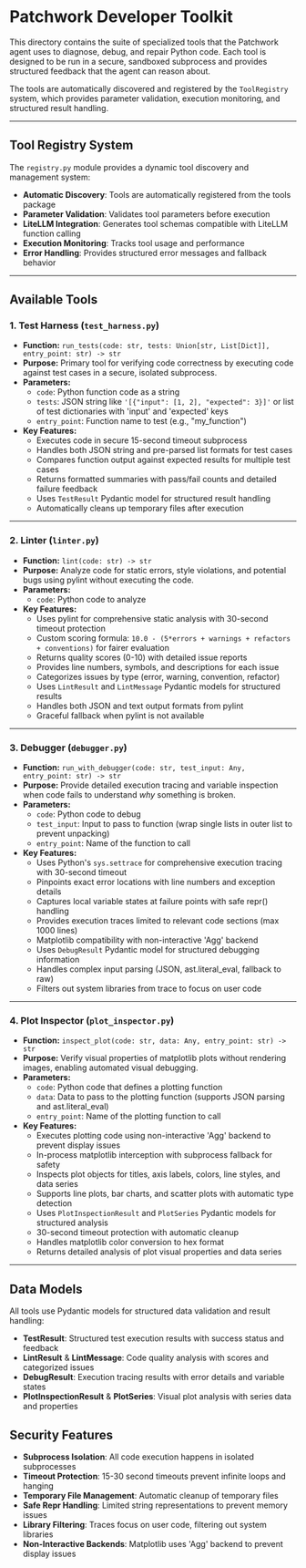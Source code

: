 # Patchwork Developer Toolkit

This directory contains the suite of specialized tools that the Patchwork agent uses to diagnose, debug, and repair Python code. Each tool is designed to be run in a secure, sandboxed subprocess and provides structured feedback that the agent can reason about.

The tools are automatically discovered and registered by the `ToolRegistry` system, which provides parameter validation, execution monitoring, and structured result handling.

---

## Tool Registry System

The `registry.py` module provides a dynamic tool discovery and management system:

- **Automatic Discovery**: Tools are automatically registered from the tools package
- **Parameter Validation**: Validates tool parameters before execution
- **LiteLLM Integration**: Generates tool schemas compatible with LiteLLM function calling
- **Execution Monitoring**: Tracks tool usage and performance
- **Error Handling**: Provides structured error messages and fallback behavior

---

## Available Tools

### 1. Test Harness (`test_harness.py`)

- **Function:** `run_tests(code: str, tests: Union[str, List[Dict]], entry_point: str) -> str`
- **Purpose:** Primary tool for verifying code correctness by executing code against test cases in a secure, isolated subprocess.
- **Parameters:**
  - `code`: Python function code as a string
  - `tests`: JSON string like `'[{"input": [1, 2], "expected": 3}]'` or list of test dictionaries with 'input' and 'expected' keys
  - `entry_point`: Function name to test (e.g., "my_function")
- **Key Features:**
  - Executes code in secure 15-second timeout subprocess
  - Handles both JSON string and pre-parsed list formats for test cases
  - Compares function output against expected results for multiple test cases
  - Returns formatted summaries with pass/fail counts and detailed failure feedback
  - Uses `TestResult` Pydantic model for structured result handling
  - Automatically cleans up temporary files after execution

---

### 2. Linter (`linter.py`)

- **Function:** `lint(code: str) -> str`
- **Purpose:** Analyze code for static errors, style violations, and potential bugs using pylint without executing the code.
- **Parameters:**
  - `code`: Python code to analyze
- **Key Features:**
  - Uses pylint for comprehensive static analysis with 30-second timeout protection
  - Custom scoring formula: `10.0 - (5*errors + warnings + refactors + conventions)` for fairer evaluation
  - Returns quality scores (0-10) with detailed issue reports
  - Provides line numbers, symbols, and descriptions for each issue
  - Categorizes issues by type (error, warning, convention, refactor)
  - Uses `LintResult` and `LintMessage` Pydantic models for structured results
  - Handles both JSON and text output formats from pylint
  - Graceful fallback when pylint is not available

---

### 3. Debugger (`debugger.py`)

- **Function:** `run_with_debugger(code: str, test_input: Any, entry_point: str) -> str`
- **Purpose:** Provide detailed execution tracing and variable inspection when code fails to understand *why* something is broken.
- **Parameters:**
  - `code`: Python code to debug
  - `test_input`: Input to pass to function (wrap single lists in outer list to prevent unpacking)
  - `entry_point`: Name of the function to call
- **Key Features:**
  - Uses Python's `sys.settrace` for comprehensive execution tracing with 30-second timeout
  - Pinpoints exact error locations with line numbers and exception details
  - Captures local variable states at failure points with safe repr() handling
  - Provides execution traces limited to relevant code sections (max 1000 lines)
  - Matplotlib compatibility with non-interactive 'Agg' backend
  - Uses `DebugResult` Pydantic model for structured debugging information
  - Handles complex input parsing (JSON, ast.literal_eval, fallback to raw)
  - Filters out system libraries from trace to focus on user code

---

### 4. Plot Inspector (`plot_inspector.py`)

- **Function:** `inspect_plot(code: str, data: Any, entry_point: str) -> str`
- **Purpose:** Verify visual properties of matplotlib plots without rendering images, enabling automated visual debugging.
- **Parameters:**
  - `code`: Python code that defines a plotting function
  - `data`: Data to pass to the plotting function (supports JSON parsing and ast.literal_eval)
  - `entry_point`: Name of the plotting function to call
- **Key Features:**
  - Executes plotting code using non-interactive 'Agg' backend to prevent display issues
  - In-process matplotlib interception with subprocess fallback for safety
  - Inspects plot objects for titles, axis labels, colors, line styles, and data series
  - Supports line plots, bar charts, and scatter plots with automatic type detection
  - Uses `PlotInspectionResult` and `PlotSeries` Pydantic models for structured analysis
  - 30-second timeout protection with automatic cleanup
  - Handles matplotlib color conversion to hex format
  - Returns detailed analysis of plot visual properties and data series

---

## Data Models

All tools use Pydantic models for structured data validation and result handling:

- **TestResult**: Structured test execution results with success status and feedback
- **LintResult** & **LintMessage**: Code quality analysis with scores and categorized issues  
- **DebugResult**: Execution tracing results with error details and variable states
- **PlotInspectionResult** & **PlotSeries**: Visual plot analysis with series data and properties

## Security Features

- **Subprocess Isolation**: All code execution happens in isolated subprocesses
- **Timeout Protection**: 15-30 second timeouts prevent infinite loops and hanging
- **Temporary File Management**: Automatic cleanup of temporary files
- **Safe Repr Handling**: Limited string representations to prevent memory issues
- **Library Filtering**: Traces focus on user code, filtering out system libraries
- **Non-Interactive Backends**: Matplotlib uses 'Agg' backend to prevent display issues
